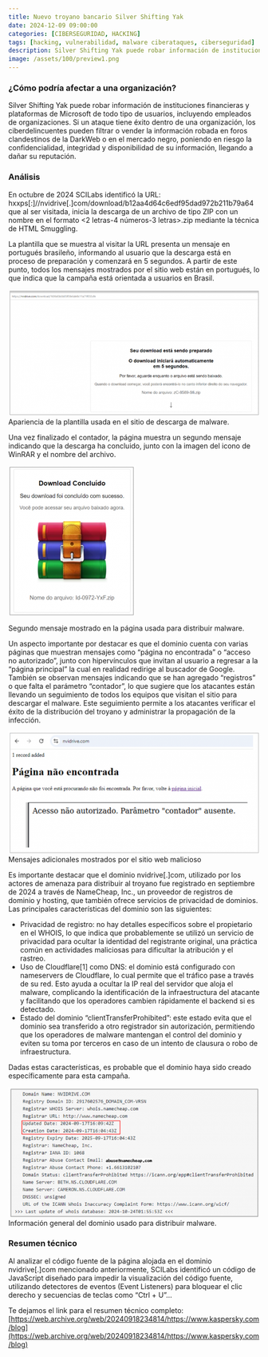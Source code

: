 ```yaml
---
title: Nuevo troyano bancario Silver Shifting Yak
date: 2024-12-09 09:00:00 
categories: [CIBERSEGURIDAD, HACKING]
tags: [hacking, vulnerabilidad, malware ciberataques, ciberseguridad]
description: Silver Shifting Yak puede robar información de instituciones financieras y plataformas de Microsoft de todo tipo de usuarios, incluyendo empleados de organizaciones.
image: /assets/100/preview1.png
---
```


### ¿Cómo podría afectar a una organización?

Silver Shifting Yak puede robar información de instituciones financieras y plataformas de Microsoft de todo tipo de usuarios, incluyendo empleados de organizaciones. Si un ataque tiene éxito dentro de una organización, los ciberdelincuentes pueden filtrar o vender la información robada en foros clandestinos de la DarkWeb o en el mercado negro, poniendo en riesgo la confidencialidad, integridad y disponibilidad de su información, llegando a dañar su reputación.

### Análisis 

En octubre de 2024 SCILabs identificó la URL: hxxps[:]//nvidrive[.]com/download/b12aa4d64c6edf95dad972b211b79a64 que al ser visitada, inicia la descarga de un archivo de tipo ZIP con un nombre en el formato <2 letras-4 números-3 letras>.zip mediante la técnica de HTML Smuggling.

La plantilla que se muestra al visitar la URL presenta un mensaje en portugués brasileño, informando al usuario que la descarga está en proceso de preparación y comenzará en 5 segundos. A partir de este punto, todos los mensajes mostrados por el sitio web están en portugués, lo que indica que la campaña está orientada a usuarios en Brasil.

![Imagen 00](/assets/100/100-01.png)
Apariencia de la plantilla usada en el sitio de descarga de malware.

Una vez finalizado el contador, la página muestra un segundo mensaje indicando que la descarga ha concluido, junto con la imagen del icono de WinRAR y el nombre del archivo.

![Imagen 00](/assets/100/100-02.png)

Segundo mensaje mostrado en la página usada para distribuir malware.

Un aspecto importante por destacar es que el dominio cuenta con varias páginas que muestran mensajes como “página no encontrada” o “acceso no autorizado”, junto con hipervínculos que invitan al usuario a regresar a la “página principal” la cual en realidad redirige al buscador de Google. También se observan mensajes indicando que se han agregado “registros” o que falta el parámetro “contador”, lo que sugiere que los atacantes están llevando un seguimiento de todos los equipos que visitan el sitio para descargar el malware. Este seguimiento permite a los atacantes verificar el éxito de la distribución del troyano y administrar la propagación de la infección.

![Imagen 00](/assets/100/100-03.png)
Mensajes adicionales mostrados por el sitio web malicioso

Es importante destacar que el dominio nvidrive[.]com, utilizado por los actores de amenaza para distribuir al troyano fue registrado en septiembre de 2024 a través de NameCheap, Inc., un proveedor de registros de dominio y hosting, que también ofrece servicios de privacidad de dominios. Las principales características del dominio son las siguientes:

- Privacidad de registro: no hay detalles específicos sobre el propietario en el WHOIS, lo que indica que probablemente se utilizó un servicio de privacidad para ocultar la identidad del registrante original, una práctica común en actividades maliciosas para dificultar la atribución y el rastreo.
- Uso de Cloudflare[1] como DNS: el dominio está configurado con nameservers de Cloudflare, lo cual permite que el tráfico pase a través de su red. Esto ayuda a ocultar la IP real del servidor que aloja el malware, complicando la identificación de la infraestructura del atacante y facilitando que los operadores cambien rápidamente el backend si es detectado.
- Estado del dominio “clientTransferProhibited”: este estado evita que el dominio sea transferido a otro registrador sin autorización, permitiendo que los operadores de malware mantengan el control del dominio y eviten su toma por terceros en caso de un intento de clausura o robo de infraestructura.

Dadas estas características, es probable que el dominio haya sido creado específicamente para esta campaña.

![Imagen 00](/assets/100/100-04.png)
Información general del dominio usado para distribuir malware.

### Resumen técnico

Al analizar el código fuente de la página alojada en el dominio nvidrive[.]com mencionado anteriormente, SCILabs identificó un código de JavaScript diseñado para impedir la visualización del código fuente, utilizando detectores de eventos (Event Listeners) para bloquear el clic derecho y secuencias de teclas como “Ctrl + U”...

Te dejamos el link para el resumen técnico completo: [https://web.archive.org/web/20240918234814/https://www.kaspersky.com/blog](https://web.archive.org/web/20240918234814/https://www.kaspersky.com/blog)


